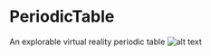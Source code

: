 # PeriodicTable
An explorable virtual reality periodic table
![alt text](http://makeagif.com/lK4MKc "Logo Title Text 1")
